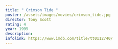 ```yaml
---
title: " Crimson Tide "
poster: /assets/images/movies/crimson_tide.jpg
director: Tony Scott
rating: 4
year: 1995
description:
infolink: https://www.imdb.com/title/tt0112740/
---
```

